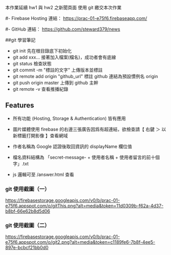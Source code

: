 
本作業延續 hw1 與 hw2 之新聞頁面 
使用 git 繳交本次作業

#- Firebase Hosting 連結：
https://prac-01-e75f6.firebaseapp.com/

#- GitHub 連結：
https://github.com/steward379/news

##git 學習筆記

- git init 先在根目錄底下初始化 
- git add xxx... 接著加入檔案(檔名)，成功者會有底線
- git status 檢查狀態 
- git commit -m "標註的文字" 上傳版本並標註 
- git remote add origin "github_url"  標註 github 連結為預設慣例名 origin
- git push origin master 上傳到 github 主幹
- git remote -v 查看推播紀錄 

## Features

- 所有功能 (Hosting, Storage & Authentication) 皆有應用

- 圖片媒體使用 firebase 的右邊三張廣告因爲有超連結，欲檢查請【 右鍵 ＞ 以新標籤打開影像 】查看網域

- 作者名稱為 Google 認證後取回資訊的 displayName 欄位值

- 檔名資料結構為 「secret-message- + 使用者名稱 + 使用者留言的前十個字」.txt

- js 邏輯可至 /answer.html 查看

### git 使用截圖（一） 
https://firebasestorage.googleapis.com/v0/b/prac-01-e75f6.appspot.com/o/gitThis.png?alt=media&token=11d0309b-f62a-4d37-b8bf-66e62b8d5d06

### git 使用截圖（二） 
https://firebasestorage.googleapis.com/v0/b/prac-01-e75f6.appspot.com/o/git2.png?alt=media&token=c1189fe6-7b8f-4ee5-897e-bcbcf21bb0d0






